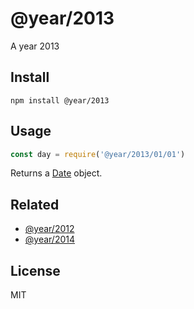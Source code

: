 # @year/2013

A year 2013

## Install

~~~
npm install @year/2013
~~~

## Usage

~~~js
const day = require('@year/2013/01/01')
~~~

Returns a [Date](https://developer.mozilla.org/en-US/docs/Web/JavaScript/Reference/Global_Objects/Date) object.

## Related

* [@year/2012](https://github.com/antonmedv/year/tree/master/packages/2012)
* [@year/2014](https://github.com/antonmedv/year/tree/master/packages/2014)

## License

MIT
